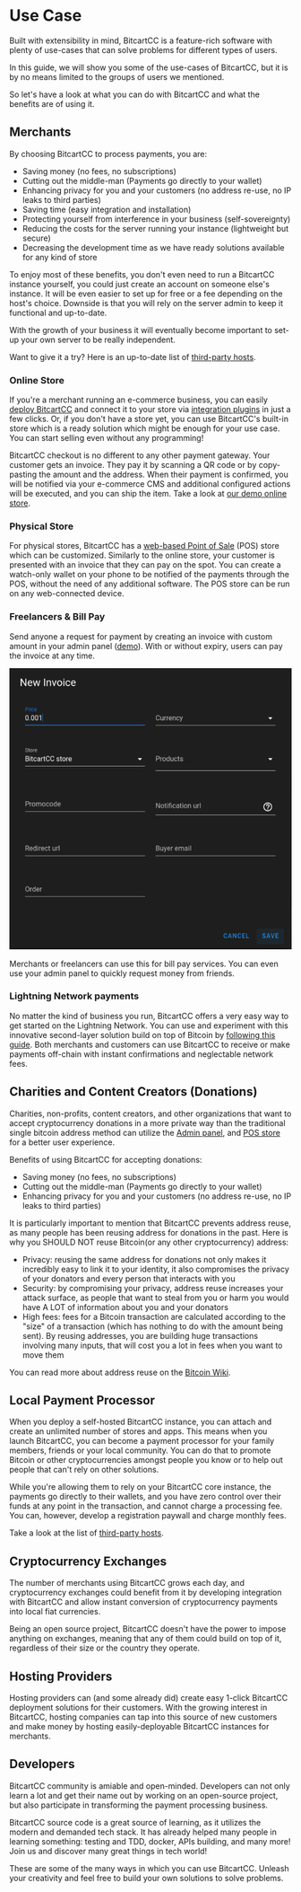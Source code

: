 # Use Case

Built with extensibility in mind, BitcartCC  is a feature-rich software with plenty of use-cases that can solve problems for different types of users.

In this guide, we will show you some of the use-cases of BitcartCC, but it is by no means limited to the groups of users we mentioned.

So let's have a look at what you can do with BitcartCC and what the benefits are of using it.

## Merchants

By choosing BitcartCC to process payments, you are:

* Saving money \(no fees, no subscriptions\)
* Cutting out the middle-man \(Payments go directly to your wallet\)
* Enhancing privacy for you and your customers \(no address re-use, no IP leaks to third parties\)
* Saving time \(easy integration and installation\)
* Protecting yourself from interference in your business \(self-sovereignty\)
* Reducing the costs for the server running your instance \(lightweight but secure\)
* Decreasing the development time as we have ready solutions available for any kind of store

To enjoy most of these benefits, you don't even need to run a BitcartCC instance yourself, you could just create an account on someone else's instance. It will be even easier to set up for free or a fee depending on the host's choice. Downside is that you will rely on the server admin to keep it functional and up-to-date.

With the growth of your business it will eventually become important to set-up your own server to be really independent.

Want to give it a try? Here is an up-to-date list of [third-party hosts](https://docs.bitcartcc.com/deployment/thirdpartyhosting).

### Online Store

If you're a merchant running an e-commerce business, you can easily [deploy BitcartCC](https://docs.bitcartcc.com/deployment) and connect it to your store via [integration plugins](https://docs.bitcartcc.com/integrations/) in just a few clicks. Or, if you don't have a store yet, you can use BitcartCC's built-in store which is a ready solution which might be enough for your use case. You can start selling even without any programming!

BitcartCC checkout is no different to any other payment gateway. Your customer gets an invoice. They pay it by scanning a QR code or by copy-pasting the amount and the address. When their payment is confirmed, you will be notified via your e-commerce CMS and additional configured actions will be executed, and you can ship the item. Take a look at [our demo online store](https://store.bitcartcc.com).

### Physical Store

For physical stores, BitcartCC has a [web-based Point of Sale](https://store.bitcartcc.com) \(POS\) store which can be customized. Similarly to the online store, your customer is presented with an invoice that they can pay on the spot. You can create a watch-only wallet on your phone to be notified of the payments through the POS, without the need of any additional software. The POS store can be run on any web-connected device.

### Freelancers & Bill Pay <a id="freelancers-and-bill-pay"></a>

Send anyone a request for payment by creating an invoice with custom amount in your admin panel \([demo](https://admin.bitcartcc.com)\). With or without expiry, users can pay the invoice at any time. 

![Create the invoice right from your admin panel!](../.gitbook/assets/createinvoice_freelance.png)

Merchants or freelancers can use this for bill pay services. You can even use your admin panel to quickly request money from friends.

### Lightning Network payments <a id="lightning-network-payments"></a>

No matter the kind of business you run, BitcartCC offers a very easy way to get started on the Lightning Network. You can use and experiment with this innovative second-layer solution build on top of Bitcoin by [following this guide](../guides/lightning.md). Both merchants and customers can use BitcartCC to receive or make payments off-chain with instant confirmations and neglectable network fees.

## Charities and Content Creators \(Donations\) <a id="charities-and-content-creators-donations"></a>

Charities, non-profits, content creators, and other organizations that want to accept cryptocurrency donations in a more private way than the traditional single bitcoin address method can utilize the [Admin panel,](https://admin.bitcartcc.com) and [POS store](https://store.bitcartcc.com) for a better user experience.

Benefits of using BitcartCC for accepting donations:

* Saving money \(no fees, no subscriptions\)
* Cutting out the middle-man \(Payments go directly to your wallet\)
* Enhancing privacy for you and your customers \(no address re-use, no IP leaks to third parties\)

It is particularly important to mention that BitcartCC prevents address reuse, as many people has been reusing address for donations in the past. Here is why you SHOULD NOT reuse Bitcoin\(or any other cryptocurrency\) address:

* Privacy: reusing the same address for donations not only makes it incredibly easy to link it to your identity, it also compromises the privacy of your donators and every person that interacts with you
* Security: by compromising your privacy, address reuse increases your attack surface, as people that want to steal from you or harm you would have A LOT of information about you and your donators
* High fees: fees for a Bitcoin transaction are calculated according to the "size" of a transaction \(which has nothing to do with the amount being sent\). By reusing addresses, you are building huge transactions involving many inputs, that will cost you a lot in fees when you want to move them

You can read more about address reuse on the [Bitcoin Wiki](https://en.bitcoin.it/wiki/Address_reuse).

## Local Payment Processor <a id="local-payment-processor"></a>

When you deploy a self-hosted BitcartCC instance, you can attach and create an unlimited number of stores and apps. This means when you launch BitcartCC, you can become a payment processor for your family members, friends or your local community. You can do that to promote Bitcoin or other cryptocurrencies amongst people you know or to help out people that can't rely on other solutions.

While you're allowing them to rely on your BitcartCC core instance, the payments go directly to their wallets, and you have zero control over their funds at any point in the transaction, and cannot charge a processing fee. You can, however, develop a registration paywall and charge monthly fees.

Take a look at the list of [third-party hosts](https://docs.bitcartcc.com/deployment/thirdpartyhosting).

## Cryptocurrency Exchanges <a id="cryptocurrency-exchanges"></a>

The number of merchants using BitcartCC grows each day, and cryptocurrency exchanges could benefit from it by developing integration with BitcartCC and allow instant conversion of cryptocurrency payments into local fiat currencies.

Being an open source project, BitcartCC doesn't have the power to impose anything on exchanges, meaning that any of them could build on top of it, regardless of their size or the country they operate.

## Hosting Providers <a id="hosting-providers"></a>

Hosting providers can \(and some already did\) create easy 1-click BitcartCC deployment solutions for their customers. With the growing interest in BitcartCC, hosting companies can tap into this source of new customers and make money by hosting easily-deployable BitcartCC instances for merchants.

## Developers

BitcartCC community is amiable and open-minded. Developers can not only learn a lot and get their name out by working on an open-source project, but also participate in transforming the payment processing business.

BitcartCC source code is a great source of learning, as it utilizes the modern and demanded tech stack. It has already helped many people in learning something: testing and TDD, docker, APIs building, and many more! Join us and discover many great things in tech world!

These are some of the many ways in which you can use BitcartCC. Unleash your creativity and feel free to build your own solutions to solve problems.

